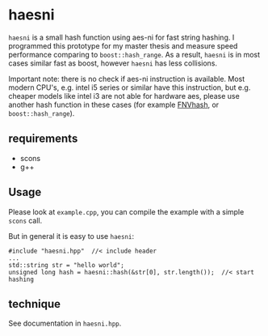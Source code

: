 haesni
======
`haesni` is a small hash function using aes-ni for fast string hashing.
I programmed this prototype for my master thesis and measure speed performance comparing to `boost::hash_range`.
As a result, `haesni` is in most cases similar fast as boost, however `haesni` has less collisions.

Important note: there is no check if aes-ni instruction is available.
Most modern CPU's, e.g. intel i5 series or similar have this instruction,
but e.g. cheaper models like intel i3 are not able for hardware aes, please use
another hash function in these cases (for example [FNVhash](https://en.wikipedia.org/wiki/Fowler%E2%80%93Noll%E2%80%93Vo_hash_function), or `boost::hash_range`).

requirements
-----------
* scons
* g++

Usage
-----
Please look at `example.cpp`, you can compile the example with a simple `scons` call.

But in general it is easy to use `haesni`:
```
#include "haesni.hpp"  //< include header
...
std::string str = "hello world";
unsigned long hash = haesni::hash(&str[0], str.length());  //< start hashing
```

technique
---------
See documentation in `haesni.hpp`.
